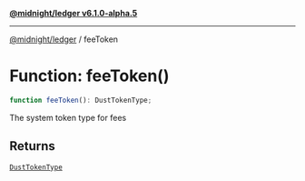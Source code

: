 [**@midnight/ledger v6.1.0-alpha.5**](../README.md)

***

[@midnight/ledger](../globals.md) / feeToken

# Function: feeToken()

```ts
function feeToken(): DustTokenType;
```

The system token type for fees

## Returns

[`DustTokenType`](../type-aliases/DustTokenType.md)
